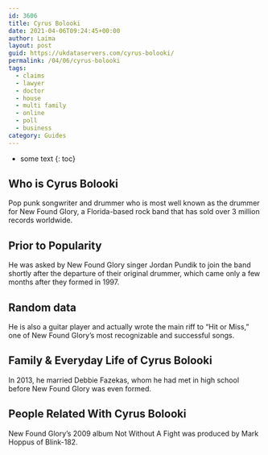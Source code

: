 ```yaml
---
id: 3606
title: Cyrus Bolooki
date: 2021-04-06T09:24:45+00:00
author: Laima
layout: post
guid: https://ukdataservers.com/cyrus-bolooki/
permalink: /04/06/cyrus-bolooki
tags:
  - claims
  - lawyer
  - doctor
  - house
  - multi family
  - online
  - poll
  - business
category: Guides
---
```


* some text
{: toc}


## Who is Cyrus Bolooki
                  
                  
                  
Pop punk songwriter and drummer who is most well known as the drummer for New Found Glory, a Florida-based rock band that has sold over 3 million records worldwide.
                  
              
            
              
            
                
                
                
## Prior to Popularity
                  
                  
                  
He was asked by New Found Glory singer Jordan Pundik to join the band shortly after the departure of their original drummer, which came only a few months after they formed in 1997.
                  
              
            
              
            
                
                
                
## Random data
                  
                  
                  
He is also a guitar player and actually wrote the main riff to &#8220;Hit or Miss,&#8221; one of New Found Glory&#8217;s most recognizable and successful songs.
                  
              
            
              
            
                
                
                
## Family & Everyday Life of Cyrus Bolooki
                  
                  
                  
In 2013, he married Debbie Fazekas, whom he had met in high school before New Found Glory was even formed.
                  
              
            
              
            
                
                
                
## People Related With Cyrus Bolooki
                  
                  
                  
New Found Glory&#8217;s 2009 album Not Without A Fight was produced by Mark Hoppus of Blink-182.
                  
              
            
              
            
                
              
            
              
              
            
            
              
            
          
          
          